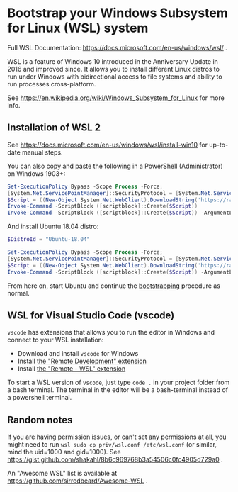 # Bootstrap your Windows Subsystem for Linux (WSL) system

Full WSL Documentation: https://docs.microsoft.com/en-us/windows/wsl/ .

WSL is a feature of Windows 10 introduced in the Anniversary Update in 2016 and improved since.
It allows you to install different Linux distros to run under Windows
with bidirectional access to file systems and ability to run processes cross-platform.

See https://en.wikipedia.org/wiki/Windows_Subsystem_for_Linux for more info.


## Installation of WSL 2

See https://docs.microsoft.com/en-us/windows/wsl/install-win10 for up-to-date manual steps.

You can also copy and paste the following in a PowerShell (Administrator) on Windows 1903+:

```powershell
Set-ExecutionPolicy Bypass -Scope Process -Force;
[System.Net.ServicePointManager]::SecurityProtocol = [System.Net.ServicePointManager]::SecurityProtocol -bor 3072;
$Script = ((New-Object System.Net.WebClient).DownloadString('https://raw.githubusercontent.com/ysoftwareab/yplatform/bin/windows-install-wsl.ps1'))
Invoke-Command -ScriptBlock ([scriptblock]::Create($Script))
Invoke-Command -ScriptBlock ([scriptblock]::Create($Script)) -ArgumentList
```

And install Ubuntu 18.04 distro:

```powershell
$DistroId = "Ubuntu-18.04"

Set-ExecutionPolicy Bypass -Scope Process -Force;
[System.Net.ServicePointManager]::SecurityProtocol = [System.Net.ServicePointManager]::SecurityProtocol -bor 3072;
$Script = ((New-Object System.Net.WebClient).DownloadString('https://raw.githubusercontent.com/ysoftwareab/yplatform/bin/windows-install-wsl-app.ps1'))
Invoke-Command -ScriptBlock ([scriptblock]::Create($Script)) -ArgumentList $DistroId
```

From here on, start Ubuntu and continue the [bootstrapping](README.md) procedure as normal.


## WSL for Visual Studio Code (vscode)

`vscode` has extensions that allows you to run the editor in Windows and connect to your WSL installation:

* Download and install `vscode` for Windows
* Install [the "Remote Development" extension](https://marketplace.visualstudio.com/items?itemName=ms-vscode-remote.vscode-remote-extensionpack)
* Install [the "Remote - WSL" extension](https://marketplace.visualstudio.com/items?itemName=ms-vscode-remote.remote-wsl)

To start a WSL version of `vscode`, just type `code .` in your project folder from a bash terminal.
The terminal in the editor will be a bash-terminal instead of a powershell terminal.


## Random notes

If you are having permission issues, or can't set any permissions at all, you might need to run
`wsl sudo cp priv/wsl.conf /etc/wsl.conf` (or similar, mind the uid=1000 and gid=1000).
See https://gist.github.com/shakahl/8b6c969768b3a54506c0fc4905d729a0 .

An "Awesome WSL" list is available at https://github.com/sirredbeard/Awesome-WSL .
